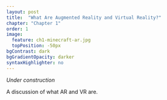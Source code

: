 ```yaml
---
layout: post
title:  "What Are Augmented Reality and Virtual Reality?"
chapter: "Chapter 1"
order: 1
image:
  feature: ch1-minecraft-ar.jpg
  topPosition: -50px
bgContrast: dark
bgGradientOpacity: darker
syntaxHighlighter: no
---
```


_Under construction_

A discussion of what AR and VR are.